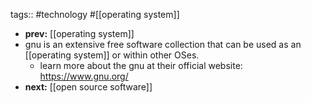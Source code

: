 tags:: #technology #[[operating system]]
- **prev:** [[operating system]]
- gnu is an extensive free software collection that can be used as an [[operating system]] or within other OSes.
	- learn more about the gnu at their official website: https://www.gnu.org/
- **next:** [[open source software]]